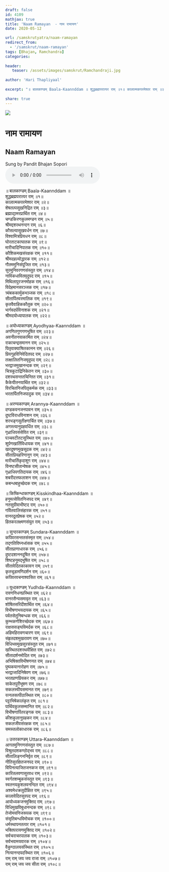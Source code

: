 ```yaml
---
draft: false
id: 4109    
mathjax: true    
title: 'Naam Ramayan  - नाम रामायण'    
date: 2020-05-12    

url: /samskrutyatra/naam-ramayan
redirect_from: 
  - '/samskrut/naam-ramayan'
tags: [Bhajan, Ramchandra]    
categories:    
    
header:    
   teaser: /assets/images/samskrut/Ramchandraji.jpg    
    
author: 'Hari Thapliyaal'    
    
excerpt: "॥ बालकाण्डम् Baala-Kaannddam ॥ शुद्धब्रह्मपरात्पर राम् ॥१॥ कालात्मकपरमेश्वर राम् ॥२॥ शेषतल्पसुखनिद्रित राम् ॥३॥ ब्रह्माद्यामरप्रार्थित राम् ॥४॥ चण्डकिरणकुलमण्डन राम् ॥५॥ श्रीमद्दशरथनन्दन राम् ॥६॥ कौसल्यासुखवर्धन राम् ॥७॥ विश्वामित्रप्रियधन राम् ॥८॥ घोरताटकाघातक राम् ॥९॥ मारीचादिनिपातक राम् ॥१०॥ कौशिकमखसंरक्षक राम् ॥११॥ श्रीमदहल्योद्धारक राम् ॥१२॥"
    
share: true    
---
```

![](/assets/images/samskrut/Ramchandraji.jpg)    
    
# नाम रामायण    
## Naam Ramayan    
    
Sung by Pandit Bhajan Sopori    
<audio controls>
  <source src="https://raw.githubusercontent.com/dasarpai/DAI-mp3/main/dasarpai-mp3/O002-NaamRaam.mp3" type="audio/mp3">
  Your browser does not support the audio element.
</audio>     
    
    
॥ बालकाण्डम् Baala-Kaannddam ॥     
शुद्धब्रह्मपरात्पर राम् ॥१॥    
कालात्मकपरमेश्वर राम् ॥२॥    
शेषतल्पसुखनिद्रित राम् ॥३॥    
ब्रह्माद्यामरप्रार्थित राम् ॥४॥    
चण्डकिरणकुलमण्डन राम् ॥५॥    
श्रीमद्दशरथनन्दन राम् ॥६॥    
कौसल्यासुखवर्धन राम् ॥७॥    
विश्वामित्रप्रियधन राम् ॥८॥    
घोरताटकाघातक राम् ॥९॥    
मारीचादिनिपातक राम् ॥१०॥    
कौशिकमखसंरक्षक राम् ॥११॥    
श्रीमदहल्योद्धारक राम् ॥१२॥    
गौतममुनिसंपूजित राम् ॥१३॥    
सुरमुनिवरगणसंस्तुत राम् ॥१४॥    
नाविकधावितमृदुपद राम् ॥१५॥    
मिथिलापुरजनमोहक राम् ॥१६॥    
विदेहमानसरञ्जक राम् ॥१७॥    
त्र्यंबककार्मुकभञ्जक राम् ॥१८॥    
सीतार्पितवरमालिक राम् ॥१९॥    
कृतवैवाहिककौतुक राम् ॥२०॥    
भार्गवदर्पविनाशक राम् ॥२१॥    
श्रीमदयोध्यापालक राम् ॥२२॥    
    
॥ अयोध्याकाण्डम्  Ayodhyaa-Kaannddam ॥    
अगणितगुणगणभूषित राम् ॥२३॥    
अवनीतनयाकामित राम् ॥२४॥    
राकाचन्द्रसमानन राम् ॥२५॥    
पितृवाक्याश्रितकानन राम् ॥२६॥    
प्रियगुहविनिवेदितपद राम् ॥२७॥    
तत्क्षालितनिजमृदुपद राम् ॥२८॥    
भरद्वाजमुखानन्दक राम् ॥२९॥    
चित्रकूटाद्रिनिकेतन राम् ॥३०॥    
दशरथसन्ततचिन्तित राम् ॥३१॥    
कैकेयीतनयार्थित राम् ॥३२॥    
विरचितनिजपितृकर्मक राम् ॥३३॥    
भरतार्पितनिजपादुक राम् ॥३४॥    
    
॥ अरण्यकाण्डम्  Arannya-Kaannddam ॥    
दण्डकवनजनपावन राम् ॥३५॥    
दुष्टविराधविनाशन राम् ॥३६॥    
शरभङ्गसुतीक्ष्णार्चित राम् ॥३७॥    
अगस्त्यानुग्रहवर्धित राम् ॥३८॥    
गृध्राधिपसंसेवित राम् ॥३९॥    
पञ्चवटीतटसुस्थित राम् ॥४०॥    
शूर्पणखार्तिविधायक राम् ॥४१॥    
खरदूषणमुखसूदक राम् ॥४२॥    
सीताप्रियहरिणानुग राम् ॥४३॥    
मारीचार्तिकृदाशुग राम् ॥४४॥    
विनष्टसीतान्वेषक राम् ॥४५॥    
गृध्राधिपगतिदायक राम् ॥४६॥    
शबरीदत्तफलाशन राम् ॥४७॥    
कबन्धबाहुच्छेदक राम् ॥४८॥    
    
॥ किष्किन्धाकाण्डम्  Kisskindhaa-Kaannddam ॥    
हनुमत्सेवितनिजपद राम् ॥४९॥    
नतसुग्रीवाभीष्टद राम् ॥५०॥    
गर्वितवालिसंहारक राम् ॥५१॥    
वानरदूतप्रेषक राम् ॥५२॥    
हितकरलक्ष्मणसंयुत राम् ॥५३॥    
    
॥ सुन्दरकाण्डम्  Sundara-Kaannddam ॥    
कपिवरसन्ततसंस्मृत राम् ॥५४॥    
तद्‍गतिविघ्नध्वंसक राम् ॥५५॥    
सीताप्राणाधारक राम् ॥५६॥    
दुष्टदशाननदूषित राम् ॥५७॥    
शिष्टहनूमद्‍भूषित राम् ॥५८॥    
सीतावेदितकाकावन राम् ॥५९॥    
कृतचूडामणिदर्शन राम् ॥६०॥    
कपिवरवचनाश्वासित राम् ॥६१॥    
    
॥ युध्दकाण्डम्  Yudhda-Kaannddam ॥    
रावणनिधनप्रस्थित राम् ॥६२॥    
वानरसैन्यसमावृत राम् ॥६३॥    
शोषितसरिदीशार्थित राम् ॥६४॥    
विभीषणाभयदायक राम् ॥६५॥    
पर्वतसेतुनिबन्धक राम् ॥६६॥    
कुम्भकर्णशिरच्छेदक राम् ॥६७॥    
राक्षससङ्घविमर्दक राम् ॥६८॥    
अहिमहिरावणचारण राम् ॥६९॥    
संहृतदशमुखरावण राम् ॥७०॥    
विधिभवमुखसुरसंस्तुत राम् ॥७१॥    
खस्थितदशरथवीक्षित राम् ॥७२॥    
सीतादर्शनमोदित राम् ॥७३॥    
अभिषिक्तविभीषणनत राम् ॥७४॥    
पुष्पकयानारोहण राम् ॥७५॥    
भरद्वाजादिनिषेवण राम् ॥७६॥    
भरतप्राणप्रियकर राम् ॥७७॥    
साकेतपुरीभूषण राम् ॥७८॥    
सकलस्वीयसमानत राम् ॥७९॥    
रत्नलसत्पीठास्थित राम् ॥८०॥    
पट्टाभिषेकालंकृत राम् ॥८१॥    
पार्थिवकुलसम्मानित राम् ॥८२॥    
विभीषणार्पितरङ्गक राम् ॥८३॥    
कीशकुलानुग्रहकर राम् ॥८४॥    
सकलजीवसंरक्षक राम् ॥८५॥    
समस्तलोकाधारक राम् ॥८६॥    
    
॥ उत्तरकाण्डम्  Uttara-Kaannddam ॥    
आगतमुनिगणसंस्तुत राम् ॥८७॥    
विश्रुतदशकण्ठोद्भव राम् ॥८८॥    
सीतालिङ्गननिर्वृत राम् ॥८९॥    
नीतिसुरक्षितजनपद राम् ॥९०॥    
विपिनत्याजितजनकज राम् ॥९१॥    
कारितलवणासुरवध राम् ॥९२॥    
स्वर्गतशम्बुकसंस्तुत राम् ॥९३॥    
स्वतनयकुशलवनन्दित राम् ॥९४॥    
अश्वमेधक्रतुदीक्षित राम् ॥९५॥    
कालावेदितसुरपद राम् ॥९६॥    
आयोध्यकजनमुक्तिद राम् ॥९७॥    
विधिमुखविबुधानन्दक राम् ॥९८॥    
तेजोमयनिजरूपक राम् ॥९९॥    
संसृतिबन्धविमोचक राम् ॥१००॥    
धर्मस्थापनतत्पर राम् ॥१०१॥    
भक्तिपरायणमुक्तिद राम् ॥१०२॥    
सर्वचराचरपालक राम् ॥१०३॥    
सर्वभवामयवारक राम् ॥१०४॥    
वैकुण्ठालयसंस्थित राम् ॥१०५॥    
नित्यानन्दपदस्थित राम् ॥१०६॥    
राम् राम् जय जय राजा राम् ॥१०७॥    
राम् राम् जय जय सीता राम् ॥१०८॥    
    
